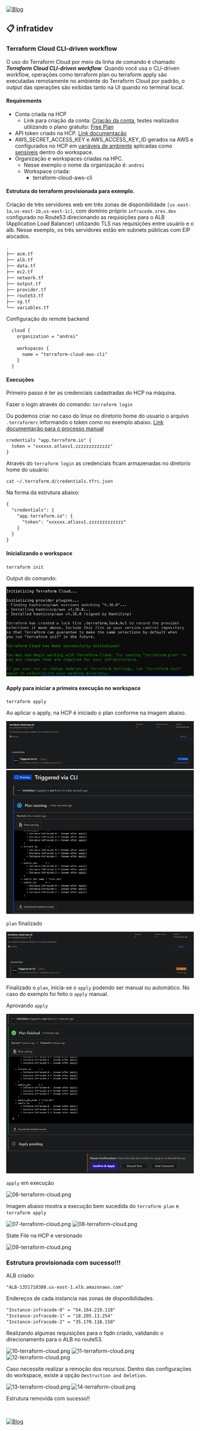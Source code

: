 [![Blog](https://img.shields.io/website?down_color=blue&down_message=infrati.dev&label=Blog&logo=ghost&logoColor=green&style=for-the-badge&up_color=blue&up_message=infrati.dev&url=https%3A%2F%2Finfrati.dev)](https://infrati.dev)

## 📋 infratidev

### Terraform Cloud CLI-driven workflow

O uso do Terraform Cloud por meio da linha de comando é chamado ***Terraform Cloud CLI-driven workflow***. Quando você usa o CLI-driven workflow, operações como terraform plan ou terraform apply são executadas remotamente no ambiente do Terraform Cloud por padrão, o output das operações são exibidas tanto na UI quando no terminal local.

#### Requirements

* Conta criada na HCP
  * Link para criação da conta: [Criação da conta](https://app.terraform.io/session), testes realizados utilizando o plano gratuito: [Free Plan](https://app.terraform.io/app/andrei/settings/billing/plans)
* API token criado na HCP. [Link documentação](https://developer.hashicorp.com/terraform/cloud-docs/users-teams-organizations/users#api-tokens)
* AWS_SECRET_ACCESS_KEY e AWS_ACCESS_KEY_ID gerados na AWS e configurados no HCP em [variáveis de ambiente](https://developer.hashicorp.com/terraform/language/values/variables#environment-variables) aplicadas como [sensíveis](https://developer.hashicorp.com/terraform/cloud-docs/workspaces/variables/managing-variables#sensitive-values) dentro do workspace.
* Organização e workspaces criadas na HPC.
  * Nesse exemplo o nome da organização é: ```andrei```
  * Workspace criada:
    * terraform-cloud-aws-cli

#### Estrutura do terraform provisionada para exemplo. 

Criação de três servidores web em três zonas de disponibilidade ```[us-east-1a,us-east-1b,us-east-1c]```, com domínio próprio ```infracode.sres.dev ```configurado no Route53 direcionando as requisições para o ALB (Application Load Balancer) utilizando TLS nas requisições entre usuário e o alb. Nesse exemplo, os três servidores estão em subnets públicas com EIP alocados.

~~~
.
├── acm.tf
├── alb.tf
├── data.tf
├── ec2.tf
├── network.tf
├── output.tf
├── provider.tf
├── route53.tf
├── sg.tf
└── variables.tf
~~~

Configuração do remote backend

~~~
  cloud {
    organization = "andrei"

    workspaces {
      name = "terraform-cloud-aws-cli"
    }
  }
~~~

#### Execuções

Primeiro passo é ter as credenciais cadastradas do HCP na máquina.

Fazer o login através do comando: `terraform login`

Ou podemos criar no caso do linux no diretorio home do usuario o arquivo `.terraformrc` informando o token como no exemplo abaixo. [Link documentação para  o processo manual](https://developer.hashicorp.com/terraform/cli/config/config-file#credentials)

~~~
credentials "app.terraform.io" {
  token = "xxxxxx.atlasv1.zzzzzzzzzzzzz"
}
~~~

Através do `terraform login` as credenciais ficam armazenadas no diretorio home do usuário:

~~~
cat ~/.terraform.d/credentials.tfrc.json
~~~

Na forma da estrutura abaixo:

~~~
{
  "credentials": {
    "app.terraform.io": {
      "token": "xxxxxx.atlasv1.zzzzzzzzzzzzz"
    }
  }
}
~~~

#### Inicializando o workspace
`terraform init`

Output do comando:

![01-terraform-cloud.png](../images/local/01-terraform-cloud.png)

#### Apply para iniciar a primeira execução no workspace
`terraform apply`

Ao aplicar o apply, na HCP é iniciado o plan conforme na imagem abaixo.

![02-terraform-cloud.png](../images/local/02-terraform-cloud.png)
![03-terraform-cloud.png](../images/local/03-terraform-cloud.png)

`plan` finalizado

![04-terraform-cloud.png](../images/local/04-terraform-cloud.png)

Finalizado o `plan`, inicia-se o `apply` podendo ser manual ou automático. No caso do exemplo foi feito o ```apply``` manual.

Aprovando ```apply```

![05-terraform-cloud.png](../images/local/05-terraform-cloud.png)

```apply``` em execução

![06-terraform-cloud.png](../images/local/06-terraform-cloud.png)

Imagem abaixo mostra a execução bem sucedida do `terraform plan` e `terraform apply`

![07-terraform-cloud.png](../images/local/07-terraform-cloud.png)
![08-terraform-cloud.png](../images/local/08-terraform-cloud.png)


State File na HCP e versionado

![09-terraform-cloud.png](../images/local/09-terraform-cloud.png)

### Estrutura provisionada com sucesso!!!

ALB criado:

~~~
"ALB-1351710380.us-east-1.elb.amazonaws.com"
~~~

Endereços de cada instancia nas zonas de disponibilidades.

~~~
"Instance-infracode-0" = "54.164.219.118"
"Instance-infracode-1" = "18.205.13.254"
"Instance-infracode-2" = "35.170.118.150"
~~~

Realizando algumas requisições para o fqdn criado, validando o direcionamento para o ALB no route53.

![10-terraform-cloud.png](../images/local/10-terraform-cloud.png)
![11-terraform-cloud.png](../images/local/11-terraform-cloud.png)
![12-terraform-cloud.png](../images/local/12-terraform-cloud.png)

Caso necessite realizar a remoção dos recursos. Dentro das configurações do workspace, existe a opção ```Destruction and Deletion```.

![13-terraform-cloud.png](../images/local/13-terraform-cloud.png)
![14-terraform-cloud.png](../images/local/14-terraform-cloud.png)

Estrutura removida com sucesso!!

<br>

[![Blog](https://img.shields.io/website?down_color=blue&down_message=infrati.dev&label=Blog&logo=ghost&logoColor=green&style=for-the-badge&up_color=blue&up_message=infrati.dev&url=https%3A%2F%2Finfrati.dev)](https://infrati.dev)




